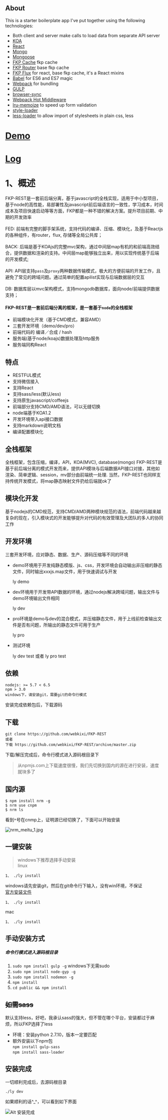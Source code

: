 ## About

This is a starter boilerplate app I've put together using the following technologies:

* Both client and server make calls to load data from separate API server
* [KOA](https://github.com/koajs/koa)
* [React](https://github.com/facebook/react)
* [Mongo](https://github.com/mongodb/mongo)
* [Mongoose](https://github.com/Automattic/mongoose)
* [FKP Cache](#) fkp cache
* [FKP Router](#) base fkp cache
* [FKP Flux](#) for react, base fkp cache, it's a React mixins
* [Babel](http://babeljs.io) for ES6 and ES7 magic
* [Webpack](http://webpack.github.io) for bundling
* [GULP](https://github.com/gulpjs/gulp)
* [browser-sync](https://github.com/BrowserSync/browser-sync)
* [Webpack Hot Middleware](https://github.com/glenjamin/webpack-hot-middleware)
* [lru-memoize](https://github.com/erikras/lru-memoize) to speed up form validation
* [style-loader](https://github.com/webpack/style-loader)  
* [less-loader](https://github.com/webpack/less-loader) to allow import of stylesheets in plain css, less

# [Demo](http://www.agzgz.com)   
# [Log](http://www.agzgz.com/demoindex?md=log)   

# 1、概述  
FKP-REST是一套前后端分离，基于javascript的全栈实现，适用于中小型项目，基于node的高性能，易部署性及javascript前后端语言的一致性，学习成本，时间成本及项目快速启动等等方面，FKP都是一种不错的解决方案。提升项目前期、中期的开发效率   
&#160;  
FED: 前端有完整的脚手架系统，支持代码的编译、压缩、模块化，及基于Reactjs的各种组件，有router，flux, 存储等全局公共库；  
&#160;  
BACK: 后端是基于KOAjs的完整mvc架构，通过中间层map有机的和前端高效结合，提供数据和渲染的支持。中间层map能够独立出来，用以实现传统基于后端的开发模式;   
&#160;  
API: API层支持`pass`及`proxy`两种数据传输模式，极大的方便前端的开发工作，且避免了常见的跨域问题。通过简单的配置apilist实现与后端数据层的交互  
&#160;  
DB: 数据库层以mvc架构模式，支持mongodb数据库，面向node/前端提供数据支持；


#### FKP-REST是一套前后端分离的框架，是一套基于`node`的全栈框架  
* 前端模块化开发（基于CMD模式，兼容AMD）
* 三套开发环境（demo/dev/pro）
* 前端代码的 编译／合成 / hash
* 服务端(基于node/koajs)数据处理及http服务  
* 服务端同构React


## 特点
* RESTFUL模式  
* 支持微信接入  
* 支持React  
* 支持sass/less(默认less)  
* 支持原生javascript/coffeejs  
* 前端部分支持CMD/AMD语法，可以无缝切换  
* node端基于KOA1.2  
* 开发环境带入api接口数据  
* 支持markdown说明文档  
* 编译配置模块化  

## 全栈框架  
全栈框架，包含压缩，编译，API，KOA(MVC), database(mongo)
FKP-REST是基于前后端分离的模式开发而来，提供API模块与后端数据API接口对接，其他如渲染、简单逻辑、session，mv部分由前端统一处理.
当然，FKP-REST也同样支持传统开发模式，将map静态映射文件扔给后端就ok了  

## 模块化开发  
基于nodejs的CMD规范，支持CMD/AMD两种模块规范的语法，前端代码越来越复杂的现在，引入模块式的开发能够提升对代码的有效管理及大团队的多人的协同工作

## 开发环境  
三套开发环境，应对静态、数据、生产、源码压缩等不同的环境  
* demo环境用于开发纯静态模版、js、css，开发环境会自动输出非压缩的静态文件，同时输出xxxjs.map文件，用于快速调试与开发    

    ly demo  

* dev环境用于开发带API数据的环境，通过nodejs解决跨域问题，输出文件与demo环境输出文件相同   

    ly dev  

* pro环境是demo与dev的混合模式，并压缩静态文件，用于上线前检查输出文件是否有问题，所输出的静态文件可用于生产  

    ly pro  

* 测试环境  

    ly dev test 或者
    ly pro test  


## 依赖
```
nodejs: >= 5.7 < 6.5
npm > 3.0
windows下，请安装git，需要git的命令行模式
```

安装完成依赖包后，下载源码   


## 下载  
```
git clone https://github.com/webkixi/FKP-REST
或者
下载 https://github.com/webkixi/FKP-REST/archive/master.zip
```
下载/解压完成后，命令行模式进入源码根目录下  


> 从npmjs.com上下载速度很慢，我们先切换到国内的源在进行安装，速度就块多了  


## 国内源
```
$ npm install nrm -g
$ nrm use cnpm
$ nrm ls
```  
看到`*`号在cnmp上，证明源已经切换了，下面可以开始安装  

![nrm_meitu_1.jpg](http://www.agzgz.com/uploader/web-406394905664485818342341595953204.jpg)  


## 一键安装
> windows下推荐选择手动安装   
linux
```
1、 ./ly install         
```
windows请先安装git，然后在git命令行下输入，没有win环境，不保证  
[官方安装文件](https://git-scm.com/book/zh/v2/%E8%B5%B7%E6%AD%A5-%E5%AE%89%E8%A3%85-Git)  
```
1、 ./ly install
```
mac
```
1、 ./ly install
```

## 手动安装方式  
##### 命令行模式进入源码根目录  
1. `sudo npm install gulp -g` windows下无需sudo
2. `sudo npm install node-gyp -g`
3. `sudo npm install nodemon -g`
4. `npm install`
5. `cd public && npm install`


## ~~如需sass~~  
默认支持less，好吧，我承认sass的强大，但不管在哪个平台，安装都过于麻烦，所以FKP选择了less
* 环境：安装python 2.7.10，版本一定要匹配
* 额外安装以下npm包  
`npm install gulp-sass`  
`npm install sass-loader`  

## 安装完成  
一切顺利完成后，去源码根目录
```
./ly dev
```
如果顺利的话^_^，可以看到如下界面  

![Alt 安装完成](http://www.agzgz.com/images/doc/install_ok.png)  
